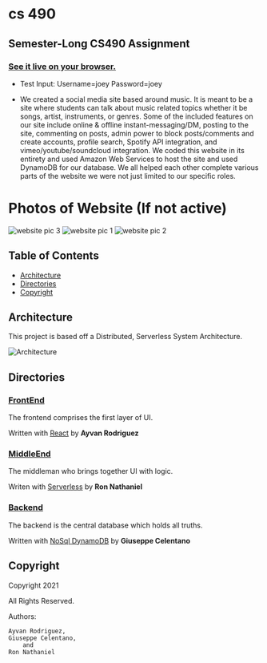 # cs 490
## Semester-Long CS490 Assignment

### [See it live on your browser.](https://cs490subway.s3.us-east-2.amazonaws.com/index.html)
- Test Input: 
            Username=joey
            Password=joey

- We created a social media site based around music. It is meant to be a site where students can talk about music related topics whether it be songs, artist, instruments, or genres. Some of the included features on our site include online & offline instant-messaging/DM, posting to the site, commenting on posts, admin power to block posts/comments and create accounts, profile search, Spotify API integration, and vimeo/youtube/soundcloud integration. We coded this website in its entirety and used Amazon Web Services to host the site and used DynamoDB for our database. We all helped each other complete various parts of the website we were not just limited to our specific roles.

# Photos of Website (If not active)
![website pic 3](https://user-images.githubusercontent.com/11039118/148366551-3515ec08-0901-4a67-8db1-2b91b852e54d.JPG)
![website pic 1](https://user-images.githubusercontent.com/11039118/148366572-fefa1572-6c39-43a3-86fc-62e959dde3c4.JPG)
![website pic 2](https://user-images.githubusercontent.com/11039118/148366663-39e9e7d9-3e81-4dc1-a90a-bd19de273f1f.JPG)


## Table of Contents
- [Architecture](#architecture)
- [Directories](#directories)
- [Copyright](#copyright)


## Architecture

This project is based off a Distributed, Serverless System Architecture. 

![Architecture](https://embed.creately.com/4UYwlRfaEaD?type=jpeg)


## Directories

### [FrontEnd](frontend/)

The frontend comprises the first layer of UI.

Written with <u>React</u> by **Ayvan Rodriguez**


### [MiddleEnd](middlend/)

The middleman who brings together UI with logic.

Writen with <u>Serverless</u> by **Ron Nathaniel**

### [Backend](backend/)

The backend is the central database which holds all truths.

Written with <u>NoSql DynamoDB</u> by **Giuseppe Celentano**

## Copyright

Copyright 2021

All Rights Reserved.

Authors:

    Ayvan Rodriguez,
    Giuseppe Celentano,
        and
    Ron Nathaniel

